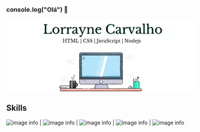 ### console.log("Olá") 👋

![image info](./images/1.png)

**Skills**
------------------------------------------------------------------------------------------------------------------------------
![image info](https://img.shields.io/badge/HTML5-E34F26?style=for-the-badge&logo=html5&logoColor=white) | ![image info](https://img.shields.io/badge/CSS3-1572B6?style=for-the-badge&logo=css3&logoColor=white)  | ![image info](https://img.shields.io/badge/JavaScript-F7DF1E?style=for-the-badge&logo=javascript&logoColor=black)  | ![image info](https://img.shields.io/badge/Node.js-43853D?style=for-the-badge&logo=node.js&logoColor=white)  | ![image info](https://img.shields.io/badge/AngularJS-E23237?style=for-the-badge&logo=angularjs&logoColor=white) 


<!--
**LorrayneCarvalho/LorrayneCarvalho** is a ✨ _special_ ✨ repository because its `README.md` (this file) appears on your GitHub profile.

Here are some ideas to get you started:

- 🔭 I’m currently working on ...
- 🌱 I’m currently learning ...
- 👯 I’m looking to collaborate on ...
- 🤔 I’m looking for help with ...
- 💬 Ask me about ...
- 📫 How to reach me: ...
- 😄 Pronouns: ...
- ⚡ Fun fact: ...
-->
